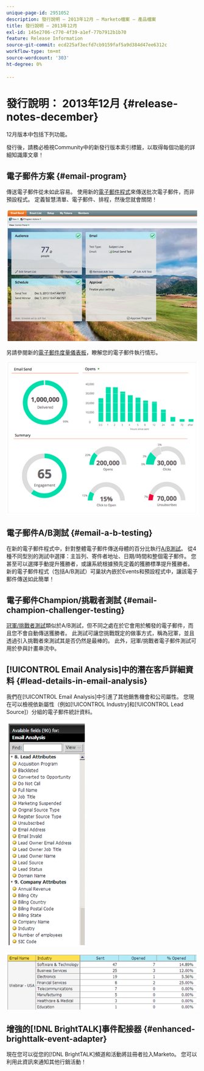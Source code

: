 ```yaml
---
unique-page-id: 2951052
description: 發行說明 — 2013年12月 — Marketo檔案 — 產品檔案
title: 發行說明 — 2013年12月
exl-id: 145e2706-c770-4f39-a1ef-77b7912b1b70
feature: Release Information
source-git-commit: ecd225af3ecfd7cb9159faf5a9d384d47ee6312c
workflow-type: tm+mt
source-wordcount: '303'
ht-degree: 0%

---
```


# 發行說明： 2013年12月 {#release-notes-december}

12月版本中包括下列功能。

發行後，請務必檢視Community中的新發行版本索引標籤，以取得每個功能的詳細知識庫文章！

## 電子郵件方案 {#email-program}

傳送電子郵件從未如此容易。 使用新的[電子郵件程式](/help/marketo/product-docs/email-marketing/email-programs/creating-an-email-program/understanding-email-programs.md)來傳送批次電子郵件，而非預設程式。 定義智慧清單、電子郵件、排程，然後您就會關閉！

![](assets/image2014-9-22-17-3a19-3a55.png)

另請參閱新的[電子郵件度量儀表板](/help/marketo/product-docs/email-marketing/email-programs/email-program-data/view-the-email-program-dashboard.md)，瞭解您的電子郵件執行情形。

![](assets/image2014-9-22-17-3a20-3a14.png)

## 電子郵件A/B測試 {#email-a-b-testing}

在新的電子郵件程式中，針對整體電子郵件傳送母體的百分比執行[A/B測試](/help/marketo/product-docs/email-marketing/email-programs/email-program-actions/email-test-a-b-test/add-an-a-b-test.md)。 從4種不同型別的測試中選擇：主旨列、寄件者地址、日期/時間和整個電子郵件。 您甚至可以選擇手動提升獲勝者，或讓系統根據預先定義的獲勝標準提升獲勝者。 新的電子郵件程式（包括A/B測試）可巢狀內嵌於Events和預設程式中，讓該電子郵件傳送如此簡單！

## 電子郵件Champion/挑戰者測試 {#email-champion-challenger-testing}

[冠軍/挑戰者測試](/help/marketo/product-docs/email-marketing/general/functions-in-the-editor/email-tests-champion-challenger/add-an-email-champion-challenger.md)類似於A/B測試，但不同之處在於它會用於觸發的電子郵件，而且您不會自動傳送獲勝者。 此測試可讓您挑戰既定的做事方式，稱為冠軍，並且透過引入挑戰者來測試其是否仍然是最棒的。 此外，冠軍/挑戰者電子郵件測試可用於參與計畫串流中。

## [!UICONTROL Email Analysis]中的潛在客戶詳細資料 {#lead-details-in-email-analysis}

我們在[!UICONTROL Email Analysis]中引進了其他銷售機會和公司屬性。 您現在可以檢視依新屬性（例如[!UICONTROL Industry]和[!UICONTROL Lead Source]）分組的電子郵件統計資料。

![](assets/image2014-9-22-17-3a20-3a43.png)

![](assets/image2014-9-22-17-3a21-3a18.png)

## 增強的[!DNL BrightTALK]事件配接器 {#enhanced-brighttalk-event-adapter}

現在您可以從您的[!DNL BrightTALK]頻道和活動將註冊者拉入Marketo。 您可以利用此資訊來通知其他行銷活動！
